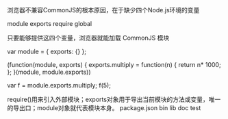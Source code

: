 浏览器不兼容CommonJS的根本原因，在于缺少四个Node.js环境的变量

module  exports  require global

只要能够提供这四个变量，浏览器就能加载 CommonJS 模块

var module = {
    exports: {}
};

(function(module, exports) {
        exports.multiply = function(n) {
        return n* 1000;
    };
}(module, module.exports))

var f = module.exports.multiply;
f(5);

require()用来引入外部模块；exports对象用于导出当前模块的方法或变量，唯一的导出口；module对象就代表模块本身。 
package.json
bin
lib 
doc 
test

